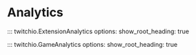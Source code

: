 # Analytics

::: twitchio.ExtensionAnalytics
    options:
      show_root_heading: true

::: twitchio.GameAnalytics
    options:
      show_root_heading: true
